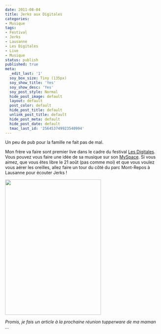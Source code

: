 ```yaml
---
date: 2011-08-04
title: Jerks aux Digitales
categories:
- Musique
tags:
- Festival
- Jerks
- Lausanne
- Les Digitales
- Live
- Musique
status: publish
published: true
meta:
  _edit_last: '1'
  soy_box_size: Tiny (135px)
  soy_show_title: 'Yes'
  soy_show_desc: 'Yes'
  soy_post_style: Normal
  hide_post_image: default
  layout: default
  post_color: default
  hide_post_title: default
  unlink_post_title: default
  hide_post_meta: default
  hide_post_date: default
  tmac_last_id: '256453749923540994'
---
```

Un peu de pub pour la famille ne fait pas de mal.

<!--more-->

Mon frère va faire sont premier live dans le cadre du festival <a title="Site web des digitales" href="https://www.lesdigitales.ch/">Les Digitales</a>. Vous pouvez vous faire une idée de sa musique sur son <a title="Myspace de Igoreks" href="https://www.myspace.com/igoerks">MySpace</a>. Si vous aimez, que vous êtes libre le 21 août (pas comme moi) et que vous voulez vous aérer les oreilles, allez faire un tour du côté du parc Mont-Repos à Lausanne pour écouter Jerks !

<img class="alignnone size-full wp-image-3584" title="Affiche Lausanne 2011" src="https://dlgjp9x71cipk.cloudfront.net/2011/08/affiche_lausanne_2011.jpg" alt="" width="312" height="441" />

<em>Promis, je fais un article à la prochaine réunion tupperware de ma maman ...</em>
